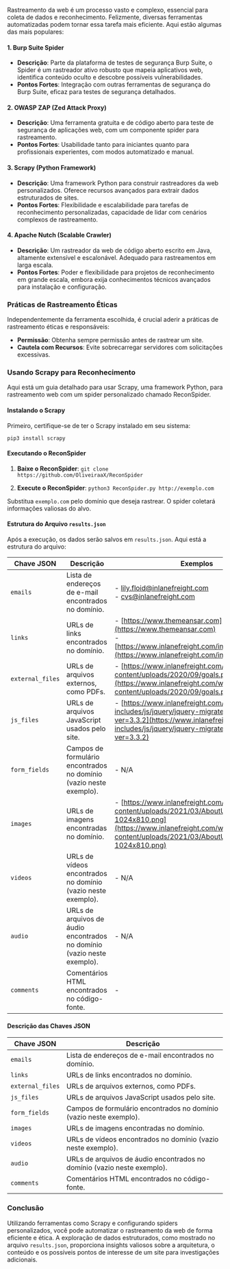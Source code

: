 Rastreamento da web é um processo vasto e complexo, essencial para coleta de dados e reconhecimento. Felizmente, diversas ferramentas automatizadas podem tornar essa tarefa mais eficiente. Aqui estão algumas das mais populares:

#### 1. **Burp Suite Spider**

- **Descrição**: Parte da plataforma de testes de segurança Burp Suite, o Spider é um rastreador ativo robusto que mapeia aplicativos web, identifica conteúdo oculto e descobre possíveis vulnerabilidades.
- **Pontos Fortes**: Integração com outras ferramentas de segurança do Burp Suite, eficaz para testes de segurança detalhados.

#### 2. **OWASP ZAP (Zed Attack Proxy)**

- **Descrição**: Uma ferramenta gratuita e de código aberto para teste de segurança de aplicações web, com um componente spider para rastreamento.
- **Pontos Fortes**: Usabilidade tanto para iniciantes quanto para profissionais experientes, com modos automatizado e manual.

#### 3. **Scrapy (Python Framework)**

- **Descrição**: Uma framework Python para construir rastreadores da web personalizados. Oferece recursos avançados para extrair dados estruturados de sites.
- **Pontos Fortes**: Flexibilidade e escalabilidade para tarefas de reconhecimento personalizadas, capacidade de lidar com cenários complexos de rastreamento.

#### 4. **Apache Nutch (Scalable Crawler)**

- **Descrição**: Um rastreador da web de código aberto escrito em Java, altamente extensível e escalonável. Adequado para rastreamentos em larga escala.
- **Pontos Fortes**: Poder e flexibilidade para projetos de reconhecimento em grande escala, embora exija conhecimentos técnicos avançados para instalação e configuração.

### Práticas de Rastreamento Éticas

Independentemente da ferramenta escolhida, é crucial aderir a práticas de rastreamento éticas e responsáveis:

- **Permissão**: Obtenha sempre permissão antes de rastrear um site.
- **Cautela com Recursos**: Evite sobrecarregar servidores com solicitações excessivas.

### Usando Scrapy para Reconhecimento

Aqui está um guia detalhado para usar Scrapy, uma framework Python, para rastreamento web com um spider personalizado chamado ReconSpider.

#### Instalando o Scrapy

Primeiro, certifique-se de ter o Scrapy instalado em seu sistema:

`pip3 install scrapy`

#### Executando o ReconSpider

1. **Baixe o ReconSpider**:
`git clone https://github.com/OliveiraaX/ReconSpider`

2. **Execute o ReconSpider**:
`python3 ReconSpider.py http://exemplo.com`

Substitua `exemplo.com` pelo domínio que deseja rastrear. O spider coletará informações valiosas do alvo.

#### Estrutura do Arquivo `results.json`

Após a execução, os dados serão salvos em `results.json`. Aqui está a estrutura do arquivo:

| Chave JSON       | Descrição                                                               | Exemplos                                                                                                                                                                     |
| ---------------- | ----------------------------------------------------------------------- | ---------------------------------------------------------------------------------------------------------------------------------------------------------------------------- |
| `emails`         | Lista de endereços de e-mail encontrados no domínio.                    | - lily.floid@inlanefreight.com<br>- cvs@inlanefreight.com                                                                                                                    |
| `links`          | URLs de links encontrados no domínio.                                   | - [https://www.themeansar.com](https://www.themeansar.com)<br>- [https://www.inlanefreight.com/index.php/offices/](https://www.inlanefreight.com/index.php/offices/)         |
| `external_files` | URLs de arquivos externos, como PDFs.                                   | - [https://www.inlanefreight.com/wp-content/uploads/2020/09/goals.pdf](https://www.inlanefreight.com/wp-content/uploads/2020/09/goals.pdf)                                   |
| `js_files`       | URLs de arquivos JavaScript usados pelo site.                           | - [https://www.inlanefreight.com/wp-includes/js/jquery/jquery-migrate.min.js?ver=3.3.2](https://www.inlanefreight.com/wp-includes/js/jquery/jquery-migrate.min.js?ver=3.3.2) |
| `form_fields`    | Campos de formulário encontrados no domínio (vazio neste exemplo).      | - N/A                                                                                                                                                                        |
| `images`         | URLs de imagens encontradas no domínio.                                 | - [https://www.inlanefreight.com/wp-content/uploads/2021/03/AboutUs_01-1024x810.png](https://www.inlanefreight.com/wp-content/uploads/2021/03/AboutUs_01-1024x810.png)       |
| `videos`         | URLs de vídeos encontrados no domínio (vazio neste exemplo).            | - N/A                                                                                                                                                                        |
| `audio`          | URLs de arquivos de áudio encontrados no domínio (vazio neste exemplo). | - N/A                                                                                                                                                                        |
| `comments`       | Comentários HTML encontrados no código-fonte.                           | - <!-- #masthead -->                                                                                                                                                         |
#### Descrição das Chaves JSON

| Chave JSON       | Descrição                                                               |
| ---------------- | ----------------------------------------------------------------------- |
| `emails`         | Lista de endereços de e-mail encontrados no domínio.                    |
| `links`          | URLs de links encontrados no domínio.                                   |
| `external_files` | URLs de arquivos externos, como PDFs.                                   |
| `js_files`       | URLs de arquivos JavaScript usados pelo site.                           |
| `form_fields`    | Campos de formulário encontrados no domínio (vazio neste exemplo).      |
| `images`         | URLs de imagens encontradas no domínio.                                 |
| `videos`         | URLs de vídeos encontrados no domínio (vazio neste exemplo).            |
| `audio`          | URLs de arquivos de áudio encontrados no domínio (vazio neste exemplo). |
| `comments`       | Comentários HTML encontrados no código-fonte.                           |

### Conclusão

Utilizando ferramentas como Scrapy e configurando spiders personalizados, você pode automatizar o rastreamento da web de forma eficiente e ética. A exploração de dados estruturados, como mostrado no arquivo `results.json`, proporciona insights valiosos sobre a arquitetura, o conteúdo e os possíveis pontos de interesse de um site para investigações adicionais.
